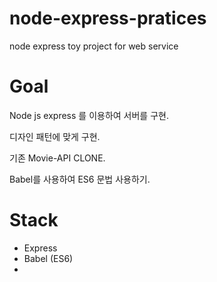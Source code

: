 # node-express-pratices
node express toy project for web service

# Goal
Node js express 를 이용하여 서버를 구현.

디자인 패턴에 맞게 구현.

기존 Movie-API CLONE.

Babel를 사용하여 ES6 문법 사용하기.

# Stack
- Express
- Babel (ES6)
- 